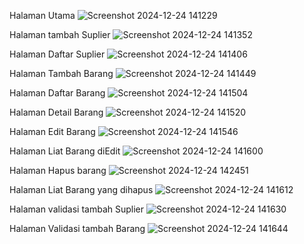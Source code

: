 Halaman Utama
![Screenshot 2024-12-24 141229](https://github.com/user-attachments/assets/020a6313-25c2-41b8-80a8-0b216f3d6784)


Halaman tambah Suplier
![Screenshot 2024-12-24 141352](https://github.com/user-attachments/assets/13bcc6f2-bbf3-4540-8060-75d1b2184c05)


Halaman Daftar Suplier
![Screenshot 2024-12-24 141406](https://github.com/user-attachments/assets/bcf0aff0-a0f8-413d-8237-aeaed18f446f)


Halaman Tambah Barang
![Screenshot 2024-12-24 141449](https://github.com/user-attachments/assets/41f24c6d-1ca9-4fab-a333-2110fa0d79cf)


Halaman Daftar Barang
![Screenshot 2024-12-24 141504](https://github.com/user-attachments/assets/d7dfa425-9df7-493f-a9a1-93d467fab152)


Halaman Detail Barang
![Screenshot 2024-12-24 141520](https://github.com/user-attachments/assets/3e5dbccc-fb04-49d0-86be-da6702fd60ba)


Halaman Edit Barang 
![Screenshot 2024-12-24 141546](https://github.com/user-attachments/assets/5ae6eba1-9155-4f26-8156-0702bb3a97b7)


Halaman Liat Barang diEdit
![Screenshot 2024-12-24 141600](https://github.com/user-attachments/assets/804feddd-cb6b-42c0-907e-dd8c57d3d431)

Halaman Hapus barang
![Screenshot 2024-12-24 142451](https://github.com/user-attachments/assets/b6a65616-986e-4336-8074-4d204d5b02ef)


Halaman Liat Barang yang dihapus
![Screenshot 2024-12-24 141612](https://github.com/user-attachments/assets/6a5c29c7-8422-40e2-adfd-4caa21c7aa42)


Halaman validasi tambah Suplier
![Screenshot 2024-12-24 141630](https://github.com/user-attachments/assets/1505c599-01d1-46a3-a036-6dcb4bb5d777)


Halaman Validasi tambah Barang
![Screenshot 2024-12-24 141644](https://github.com/user-attachments/assets/5952d39c-fc2c-4cc1-805e-3fc7dcaa34d7)
